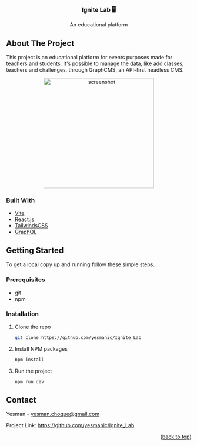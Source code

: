 <div align="center">
  <h3 align="center">Ignite Lab 🖥️</h3>

  <p align="center">
    An educational platform
  </p>
</div>

<!-- ABOUT THE PROJECT -->
## About The Project

This project is an educational platform for events purposes made for teachers and students. It's possible to manage the data, like add classes, teachers and challenges, through GraphCMS, an API-first headless CMS.

<div align="center">
   <img src="https://user-images.githubusercontent.com/62268626/175387286-60c8405a-4521-4f31-a590-115688a56186.png" alt="screenshot" height="300">
</div>

### Built With

* [Vite](https://vitejs.dev)
* [React.js](https://reactjs.org)
* [TailwindsCSS](https://tailwindcss.com)
* [GraphQL](https://graphql.org)

## Getting Started

To get a local copy up and running follow these simple steps.

### Prerequisites

* git
* npm

### Installation

1. Clone the repo
   ```sh
   git clone https://github.com/yesmanic/Ignite_Lab
   ```
2. Install NPM packages
   ```sh
   npm install
   ```
3. Run the project
   ```sh
   npm run dev
   ```

## Contact

Yesman - yesman.choque@gmail.com

Project Link: https://github.com/yesmanic/Ignite_Lab

<p align="right">(<a href="#top">back to top</a>)</p>
